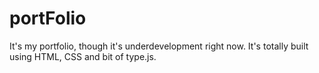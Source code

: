 # portFolio

It's my portfolio, though it's underdevelopment right now. It's totally built using HTML, CSS and bit of type.js.
